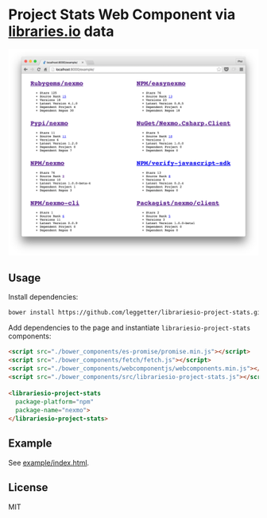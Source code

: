 # Project Stats Web Component via [libraries.io](https://libraries.io) data

![Example Project Stats](./example/example.png)

## Usage

Install dependencies:

```sh
bower install https://github.com/leggetter/librariesio-project-stats.git
```

Add dependencies to the page and instantiate `librariesio-project-stats` components:

```html
<script src="./bower_components/es-promise/promise.min.js"></script>
<script src="./bower_components/fetch/fetch.js"></script>
<script src="./bower_components/webcomponentjs/webcomponents.min.js"></script>
<script src="./bower_components/src/librariesio-project-stats.js"></script>

<librariesio-project-stats
  package-platform="npm" 
  package-name="nexmo">
</librariesio-project-stats>
```

## Example

See [example/index.html](./example/index.html).

## License

MIT
